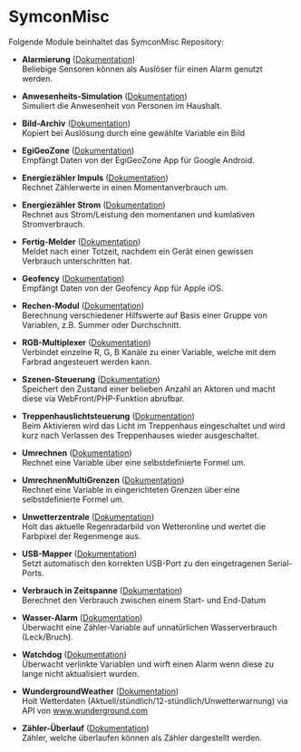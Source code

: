 # SymconMisc

Folgende Module beinhaltet das SymconMisc Repository:

- __Alarmierung__ ([Dokumentation](Alarmierung))  
	Beliebige Sensoren können als Auslöser für einen Alarm genutzt werden.

- __Anwesenheits-Simulation__ ([Dokumentation](AnwesenheitsSimulation))  
	Simuliert die Anwesenheit von Personen im Haushalt.

- __Bild-Archiv__ ([Dokumentation](BildArchiv))  
	Kopiert bei Auslösung durch eine gewählte Variable ein Bild

- __EgiGeoZone__ ([Dokumentation](EgiGeoZone))  
	Empfängt Daten von der EgiGeoZone App für Google Android.

- __Energiezähler Impuls__ ([Dokumentation](EnergiezaehlerImpuls))  
	Rechnet Zählerwerte in einen Momentanverbrauch um.

- __Energiezähler Strom__ ([Dokumentation](EnergiezaehlerStrom))  
	Rechnet aus Strom/Leistung den momentanen und kumlativen Stromverbrauch.

- __Fertig-Melder__ ([Dokumentation](FertigMelder))  
	Meldet nach einer Totzeit, nachdem ein Gerät einen gewissen Verbrauch unterschritten hat.

- __Geofency__ ([Dokumentation](Geofency))  
	Empfängt Daten von der Geofency App für Apple iOS.

- __Rechen-Modul__ ([Dokumentation](Rechenmodul))  
	Berechnung verschiedener Hilfswerte auf Basis einer Gruppe von Variablen, z.B. Summer oder Durchschnitt.

- __RGB-Multiplexer__ ([Dokumentation](RGBMultiplexer))  
	Verbindet einzelne R, G, B Kanäle zu einer Variable, welche mit dem Farbrad angesteuert werden kann.

- __Szenen-Steuerung__ ([Dokumentation](SzenenSteuerung))  
	Speichert den Zustand einer belieben Anzahl an Aktoren und macht diese via WebFront/PHP-Funktion abrufbar.

- __Treppenhauslichtsteuerung__ ([Dokumentation](Treppenhauslichtsteuerung))  
	Beim Aktivieren wird das Licht im Treppenhaus eingeschaltet und wird kurz nach Verlassen des Treppenhauses wieder ausgeschaltet.

- __Umrechnen__ ([Dokumentation](Umrechnen))  
	Rechnet eine Variable über eine selbstdefinierte Formel um.

- __UmrechnenMultiGrenzen__ ([Dokumentation](UmrechnenMultiGrenzen))  
	Rechnet eine Variable in eingerichteten Grenzen über eine selbstdefinierte Formel um.

- __Unwetterzentrale__ ([Dokumentation](Unwetterzentrale))  
	Holt das aktuelle Regenradarbild von Wetteronline und wertet die Farbpixel der Regenmenge aus.

- __USB-Mapper__ ([Dokumentation](USBMapper))  
	Setzt automatisch den korrekten USB-Port zu den eingetragenen Serial-Ports.

- __Verbrauch in Zeitspanne__ ([Dokumentation](VerbrauchZeitspanne))  
	Berechnet den Verbrauch zwischen einem Start- und End-Datum

- __Wasser-Alarm__ ([Dokumentation](WasserAlarm))  
	Überwacht eine Zähler-Variable auf unnatürlichen Wasserverbrauch (Leck/Bruch).

- __Watchdog__ ([Dokumentation](Watchdog))  
	Überwacht verlinkte Variablen und wirft einen Alarm wenn diese zu lange nicht aktualisiert wurden.

- __WundergroundWeather__ ([Dokumentation](WundergroundWeather))  
	Holt Wetterdaten (Aktuell/stündlich/12-stündlich/Unwetterwarnung) via API von www.wunderground.com

- __Zähler-Überlauf__ ([Dokumentation](ZaehlerUeberlauf))  
	Zähler, welche überlaufen können als Zähler dargestellt werden.
